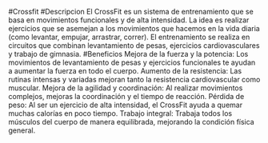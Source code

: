 #Crossfit
#Descripcion
El CrossFit es un sistema de entrenamiento que se basa en movimientos funcionales y de alta intensidad. La idea es realizar ejercicios que se asemejan a los movimientos que hacemos en la vida diaria (como levantar, empujar, arrastrar, correr). El entrenamiento se realiza en circuitos que combinan levantamiento de pesas, ejercicios cardiovasculares y trabajo de gimnasia.
#Beneficios 
Mejora de la fuerza y la potencia: Los movimientos de levantamiento de pesas y ejercicios funcionales te ayudan a aumentar la fuerza en todo el cuerpo.
Aumento de la resistencia: Las rutinas intensas y variadas mejoran tanto la resistencia cardiovascular como muscular.
Mejora de la agilidad y coordinación: Al realizar movimientos complejos, mejoras la coordinación y el tiempo de reacción.
Pérdida de peso: Al ser un ejercicio de alta intensidad, el CrossFit ayuda a quemar muchas calorías en poco tiempo.
Trabajo integral: Trabaja todos los músculos del cuerpo de manera equilibrada, mejorando la condición física general.
